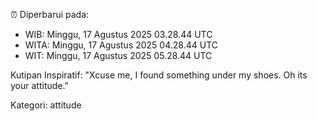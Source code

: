 ⏰ Diperbarui pada:
- WIB: Minggu, 17 Agustus 2025 03.28.44 UTC
- WITA: Minggu, 17 Agustus 2025 04.28.44 UTC
- WIT: Minggu, 17 Agustus 2025 05.28.44 UTC

Kutipan Inspiratif:
"Xcuse me, I found something under my shoes. Oh its your attitude."


Kategori: attitude

